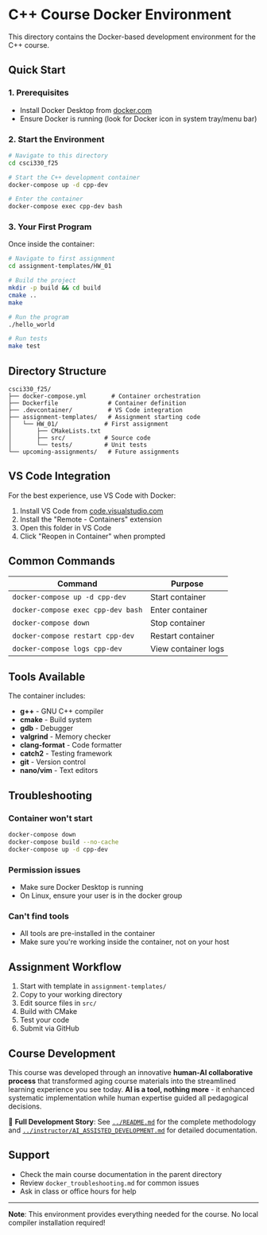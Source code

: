 # C++ Course Docker Environment

This directory contains the Docker-based development environment for the C++ course.

## Quick Start

### 1. Prerequisites
- Install Docker Desktop from [docker.com](https://docker.com)
- Ensure Docker is running (look for Docker icon in system tray/menu bar)

### 2. Start the Environment

```bash
# Navigate to this directory
cd csci330_f25

# Start the C++ development container
docker-compose up -d cpp-dev

# Enter the container
docker-compose exec cpp-dev bash
```

### 3. Your First Program

Once inside the container:

```bash
# Navigate to first assignment
cd assignment-templates/HW_01

# Build the project
mkdir -p build && cd build
cmake ..
make

# Run the program
./hello_world

# Run tests
make test
```

## Directory Structure

```
csci330_f25/
├── docker-compose.yml       # Container orchestration
├── Dockerfile              # Container definition
├── .devcontainer/          # VS Code integration
├── assignment-templates/   # Assignment starting code
│   └── HW_01/             # First assignment
│       ├── CMakeLists.txt
│       ├── src/           # Source code
│       └── tests/         # Unit tests
└── upcoming-assignments/   # Future assignments
```

## VS Code Integration

For the best experience, use VS Code with Docker:

1. Install VS Code from [code.visualstudio.com](https://code.visualstudio.com)
2. Install the "Remote - Containers" extension
3. Open this folder in VS Code
4. Click "Reopen in Container" when prompted

## Common Commands

| Command | Purpose |
|---------|---------|
| `docker-compose up -d cpp-dev` | Start container |
| `docker-compose exec cpp-dev bash` | Enter container |
| `docker-compose down` | Stop container |
| `docker-compose restart cpp-dev` | Restart container |
| `docker-compose logs cpp-dev` | View container logs |

## Tools Available

The container includes:
- **g++** - GNU C++ compiler
- **cmake** - Build system
- **gdb** - Debugger
- **valgrind** - Memory checker
- **clang-format** - Code formatter
- **catch2** - Testing framework
- **git** - Version control
- **nano/vim** - Text editors

## Troubleshooting

### Container won't start
```bash
docker-compose down
docker-compose build --no-cache
docker-compose up -d cpp-dev
```

### Permission issues
- Make sure Docker Desktop is running
- On Linux, ensure your user is in the docker group

### Can't find tools
- All tools are pre-installed in the container
- Make sure you're working inside the container, not on your host

## Assignment Workflow

1. Start with template in `assignment-templates/`
2. Copy to your working directory
3. Edit source files in `src/`
4. Build with CMake
5. Test your code
6. Submit via GitHub

## Course Development

This course was developed through an innovative **human-AI collaborative process** that transformed aging course materials into the streamlined learning experience you see today. **AI is a tool, nothing more** - it enhanced systematic implementation while human expertise guided all pedagogical decisions.

📖 **Full Development Story**: See [`../README.md`](../README.md) for the complete methodology and [`../instructor/AI_ASSISTED_DEVELOPMENT.md`](../instructor/AI_ASSISTED_DEVELOPMENT.md) for detailed documentation.

## Support

- Check the main course documentation in the parent directory
- Review `docker_troubleshooting.md` for common issues
- Ask in class or office hours for help

---

**Note**: This environment provides everything needed for the course. No local compiler installation required!